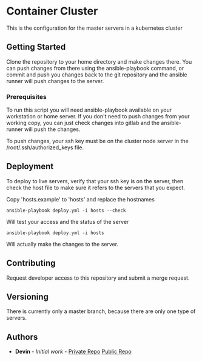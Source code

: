# Container Cluster

This is the configuration for the master servers in a kubernetes cluster

## Getting Started

Clone the repository to your home directory and make changes there.  You can push changes from there using the ansible-playbook command, or commit and push you changes back to the git repository and the ansible runner will push changes to the server.


### Prerequisites

To run this script you will need ansible-playbook available on your workstation or home server.  If you don't need to push changes from your working copy, you can just check changes into gitlab and the ansible-runner will push the changes.

To push changes, your ssh key must be on the cluster node server in the /root/.ssh/authorized_keys file.


## Deployment

To deploy to live servers, verify that your ssh key is on the server, then check the host file to make sure it refers to the servers that you expect.

Copy 'hosts.example' to 'hosts' and replace the hostnames


```
ansible-playbook deploy.yml -i hosts --check
```

Will test your access and the status of the server

```
ansible-playbook deploy.yml -i hosts
```

Will actually make the changes to the server.


## Contributing

Request developer access to this repository and submit a merge request.

## Versioning

There is currently only a master branch, because there are only one type of servers.

## Authors

* **Devin** - *Initial work* - [Private Repo](https://version-control.service.vibechild.net/devin) [Public Repo](https://github.com/vibechild)
